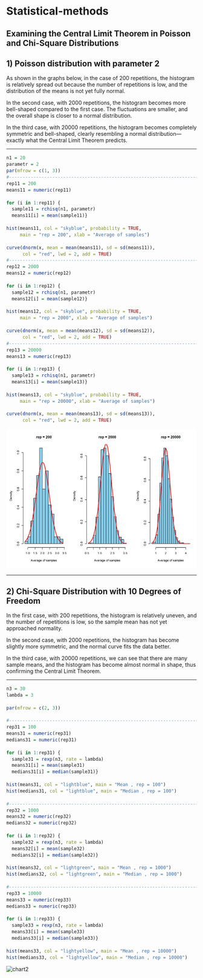 # Statistical-methods

## Examining the Central Limit Theorem in Poisson and Chi-Square Distributions

## 1) Poisson distribution with parameter 2

As shown in the graphs below, in the case of 200 repetitions, the histogram is relatively spread out because the number of repetitions is low, and the distribution of the means is not yet fully normal.

In the second case, with 2000 repetitions, the histogram becomes more bell-shaped compared to the first case. The fluctuations are smaller, and the overall shape is closer to a normal distribution.

In the third case, with 20000 repetitions, the histogram becomes completely symmetric and bell-shaped, clearly resembling a normal distribution—exactly what the Central Limit Theorem predicts.

---
```R
n1 = 20
parametr = 2
par(mfrow = c(1, 3))  
#-------------------------------------------------------------------------------
rep11 = 200
means11 = numeric(rep11)

for (i in 1:rep11) {
  sample11 = rchisq(n1, parametr)
  means11[i] = mean(sample11)}

hist(means11, col = "skyblue", probability = TRUE,
     main = "rep = 200", xlab = "Average of samples")

curve(dnorm(x, mean = mean(means11), sd = sd(means11)),
      col = "red", lwd = 2, add = TRUE)
#-------------------------------------------------------------------------------
rep12 = 2000
means12 = numeric(rep12)

for (i in 1:rep12) {
  sample12 = rchisq(n1, parametr)
  means12[i] = mean(sample12)}

hist(means12, col = "skyblue", probability = TRUE,
     main = "rep = 2000", xlab = "Average of samples")

curve(dnorm(x, mean = mean(means12), sd = sd(means12)),
      col = "red", lwd = 2, add = TRUE)
#-------------------------------------------------------------------------------
rep13 = 20000
means13 = numeric(rep13)

for (i in 1:rep13) {
  sample13 = rchisq(n1, parametr)
  means13[i] = mean(sample13)}

hist(means13, col = "skyblue", probability = TRUE,
     main = "rep = 20000", xlab = "Average of samples")

curve(dnorm(x, mean = mean(means13), sd = sd(means13)),
      col = "red", lwd = 2, add = TRUE)
```
![chart1](Graphs1.jpg)

---

## 2) Chi-Square Distribution with 10 Degrees of Freedom

In the first case, with 200 repetitions, the histogram is relatively uneven, and the number of repetitions is low, so the sample mean has not yet approached normality.

In the second case, with 2000 repetitions, the histogram has become slightly more symmetric, and the normal curve fits the data better.

In the third case, with 20000 repetitions, we can see that there are many sample means, and the histogram has become almost normal in shape, thus confirming the Central Limit Theorem.

---

```R
n3 = 30
lambda = 3

par(mfrow = c(2, 3)) 

#-------------------------------------------------------------------------------
rep31 = 100
means31 = numeric(rep31)
medians31 = numeric(rep31)

for (i in 1:rep31) {
  sample31 = rexp(n3, rate = lambda)
  means31[i] = mean(sample31)
  medians31[i] = median(sample31)}

hist(means31, col = "lightblue", main = "Mean , rep = 100")
hist(medians31, col = "lightblue", main = "Median , rep = 100")

#-------------------------------------------------------------------------------
rep32 = 1000
means32 = numeric(rep32)
medians32 = numeric(rep32)

for (i in 1:rep32) {
  sample32 = rexp(n3, rate = lambda)
  means32[i] = mean(sample32)
  medians32[i] = median(sample32)}

hist(means32, col = "lightgreen", main = "Mean , rep = 1000")
hist(medians32, col = "lightgreen", main = "Median , rep = 1000")

#-------------------------------------------------------------------------------
rep33 = 10000
means33 = numeric(rep33)
medians33 = numeric(rep33)

for (i in 1:rep33) {
  sample33 = rexp(n3, rate = lambda)
  means33[i] = mean(sample33)
  medians33[i] = median(sample33)}

hist(means33, col = "lightyellow", main = "Mean , rep = 10000")
hist(medians33, col = "lightyellow", main = "Median , rep = 10000")
```
![chart2](Graphs2.jpg)

